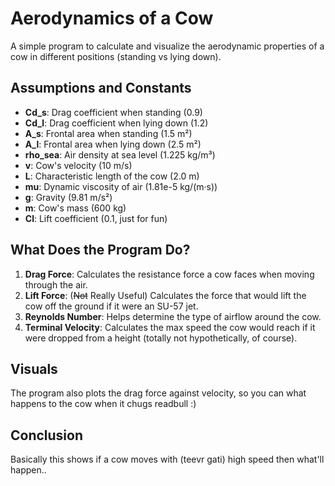 # Aerodynamics of a Cow

A simple program to calculate and visualize the aerodynamic properties of a cow in different positions (standing vs lying down). 

## Assumptions and Constants

- **Cd_s**: Drag coefficient when standing (0.9)
- **Cd_l**: Drag coefficient when lying down (1.2)
- **A_s**: Frontal area when standing (1.5 m²)
- **A_l**: Frontal area when lying down (2.5 m²)
- **rho_sea**: Air density at sea level (1.225 kg/m³)
- **v**: Cow's velocity (10 m/s)
- **L**: Characteristic length of the cow (2.0 m)
- **mu**: Dynamic viscosity of air (1.81e-5 kg/(m·s))
- **g**: Gravity (9.81 m/s²)
- **m**: Cow's mass (600 kg)
- **Cl**: Lift coefficient (0.1, just for fun)

## What Does the Program Do?

1. **Drag Force**: Calculates the resistance force a cow faces when moving through the air.
2. **Lift Force**: (~~Not~~ Really Useful) Calculates the force that would lift the cow off the ground if it were an SU-57 jet.
3. **Reynolds Number**: Helps determine the type of airflow around the cow.
4. **Terminal Velocity**: Calculates the max speed the cow would reach if it were dropped from a height (totally not hypothetically, of course).

## Visuals

The program also plots the drag force against velocity, so you can what happens to the cow when it chugs readbull :)

## Conclusion

Basically this shows if a cow moves with (teevr gati) high speed then what'll happen..

